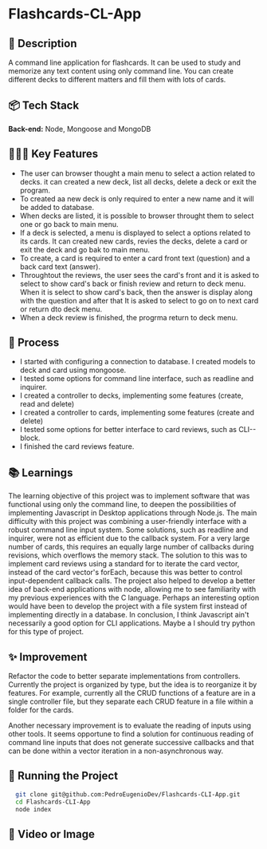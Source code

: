 
# Flashcards-CL-App

## 🎋 Description

A command line application for flashcards. It can be used to study and memorize any text content using only command line. You can create different decks to different matters and fill them with lots of cards.


## 📦 Tech Stack

**Back-end:** Node, Mongoose and MongoDB

## 👩🏽‍🍳 Key Features

- The user can browser thought a main menu to select a action related to decks. it can created a new deck, list all decks, delete a deck or exit the program.
- To created aa new deck is only required to enter a new name and it will be added to database.
- When decks are listed, it is possíble to browser throught them to select one or go back to main menu. 
- If a deck is selected, a menu is displayed to select a options related to its cards. It can created new cards, revies the decks, delete a card or exit the deck and go bak to main menu.
- To create, a card is required to enter a card front text (question) and a back card text (answer).
- Throughtout the reviews, the user sees the card's front and it is asked to select to show card's back or finish review and return to deck menu. When it is select to show card's back, then the answer is display along with the question and after that It is asked to select to go on to next card or return dto deck menu.
 - When a deck review is finished, the progrma return to deck menu.

## 💭 Process

- I started with configuring a connection to database. I created models to deck and card using mongoose.
- I tested some options for command line interface, such as readline and inquirer.
- I created a controller to decks, implementing some features (create, read and delete)
- I created a controller to cards, implementing some features (create and delete) 
- I tested some options for better interface to card reviews, such as CLI--block.
- I finished the card reviews feature. 

## 📚 Learnings

The learning objective of this project was to implement software that was functional using only the command line, to deepen the possibilities of implementing Javascript in Desktop applications through Node.js. The main difficulty with this project was combining a user-friendly interface with a robust command line input system. Some solutions, such as readline and inquirer, were not as efficient due to the callback system. For a very large number of cards, this requires an equally large number of callbacks during revisions, which overflows the memory stack. The solution to this was to implement card reviews using a standard for to iterate the card vector, instead of the card vector's forEach, because this was better to control input-dependent callback calls.
The project also helped to develop a better idea of ​​back-end applications with node, allowing me to see familiarity with my previous experiences with the C language. Perhaps an interesting option would have been to develop the project with a file system first instead of implementing directly in a database. In conclusion, I think Javascript ain't necessarily a good option for CLI applications. Maybe a I should try python for this type of project.

## ✨ Improvement

Refactor the code to better separate implementations from controllers. Currently the project is organized by type, but the idea is to reorganize it by features. For example, currently all the CRUD functions of a feature are in a single controller file, but they separate each CRUD feature in a file within a folder for the cards.

Another necessary improvement is to evaluate the reading of inputs using other tools. It seems opportune to find a solution for continuous reading of command line inputs that does not generate successive callbacks and that can be done within a vector iteration in a non-asynchronous way.

## 🚦 Running the Project

```bash
  git clone git@github.com:PedroEugenioDev/Flashcards-CLI-App.git
  cd Flashcards-CLI-App
  node index
```

## 📸 Video or Image



